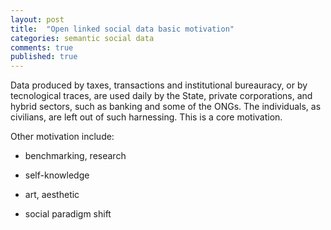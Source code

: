 ```yaml
---
layout: post
title:  "Open linked social data basic motivation"
categories: semantic social data
comments: true
published: true
---
```

Data produced by taxes, transactions and institutional bureauracy,
or by tecnological traces, are used daily by the State, private corporations,
and hybrid sectors, such as banking and some of the ONGs.
The individuals, as civilians, are left out of such harnessing.
This is a core motivation.

 Other motivation include:

- benchmarking, research

- self-knowledge

- art, aesthetic

- social paradigm shift

